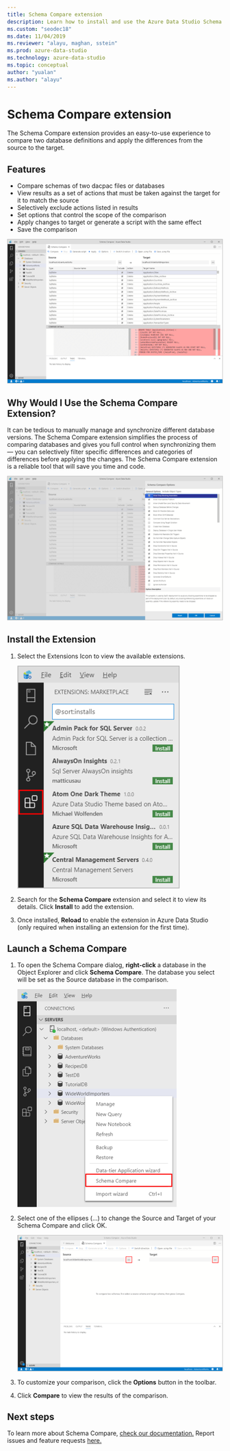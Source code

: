 ```yaml
---
title: Schema Compare extension
description: Learn how to install and use the Azure Data Studio Schema Compare extension to easily compare two databases and selectively change one to match the other.
ms.custom: "seodec18"
ms.date: 11/04/2019
ms.reviewer: "alayu, maghan, sstein"
ms.prod: azure-data-studio
ms.technology: azure-data-studio
ms.topic: conceptual
author: "yualan"
ms.author: "alayu"
---
```

# Schema Compare extension
The Schema Compare extension provides an easy-to-use experience to compare two database definitions and apply the differences from the source to the target.


## Features

* Compare schemas of two dacpac files or databases
* View results as a set of actions that must be taken against the target for it to match the source
* Selectively exclude actions listed in results
* Set options that control the scope of the comparison
* Apply changes to target or generate a script with the same effect
* Save the comparison

![Schema Compare: Example Comparison](media/extensions/schema-compare-extension/schema-compare.png)


## Why Would I Use the Schema Compare Extension?

It can be tedious to manually manage and synchronize different database versions. The Schema Compare extension simplifies the process of comparing databases and gives you full control when synchronizing them &mdash; you can selectively filter specific differences and categories of differences before applying the changes. The Schema Compare extension is a reliable tool that will save you time and code.

![Schema Compare: Options Dialog](media/extensions/schema-compare-extension/schema-compare-options.png)


## Install the Extension

1. Select the Extensions Icon to view the available extensions.

    ![extension manager icon](media/extensions/extension-manager-icon.png)

2. Search for the **Schema Compare** extension and select it to view its details. Click **Install** to add the extension.

3. Once installed, **Reload** to enable the extension in Azure Data Studio (only required when installing an extension for the first time).


## Launch a Schema Compare

1. To open the Schema Compare dialog, **right-click** a database in the Object Explorer and click **Schema Compare**. The database you select will be set as the Source database in the comparison.

    ![schema compare launch menu](media/extensions/schema-compare-extension/schema-compare-launch.png)


2. Select one of the ellipses (...) to change the Source and Target of your Schema Compare and click OK.

    ![schema compare select source/target](media/extensions/schema-compare-extension/schema-compare-select-source-target.png)

3. To customize your comparison, click the **Options** button in the toolbar.

4. Click **Compare** to view the results of the comparison.


## Next steps

To learn more about Schema Compare, [check our documentation.](../ssdt/how-to-use-schema-compare-to-compare-different-database-definitions.md)
Report issues and feature requests [here.](https://github.com/microsoft/azuredatastudio/issues)